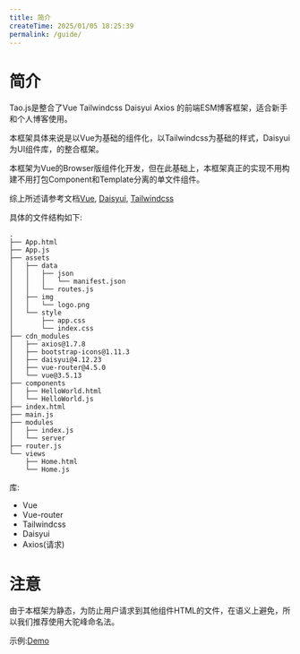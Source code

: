 ```yaml
---
title: 简介
createTime: 2025/01/05 18:25:39
permalink: /guide/
---
```


# 简介

Tao.js是整合了Vue Tailwindcss Daisyui Axios 的前端ESM博客框架，适合新手和个人博客使用。

本框架具体来说是以Vue为基础的组件化，以Tailwindcss为基础的样式，Daisyui为UI组件库，的整合框架。

本框架为Vue的Browser版组件化开发，但在此基础上，本框架真正的实现不用构建不用打包Component和Template分离的单文件组件。

综上所述请参考文档[Vue](https://cn.vuejs.org), [Daisyui](https://daisyui.com/), [Tailwindcss](https://tailwindcss.com)

具体的文件结构如下:

```
.
├── App.html
├── App.js
├── assets
│   ├── data
│   │   ├── json
│   │   │   └── manifest.json
│   │   └── routes.js
│   ├── img
│   │   └── logo.png
│   └── style
│       ├── app.css
│       └── index.css
├── cdn_modules
│   ├── axios@1.7.8
│   ├── bootstrap-icons@1.11.3
│   ├── daisyui@4.12.23
│   ├── vue-router@4.5.0
│   └── vue@3.5.13
├── components
│   ├── HelloWorld.html
│   └── HelloWorld.js
├── index.html
├── main.js
├── modules
│   ├── index.js
│   └── server
├── router.js
└── views
    ├── Home.html
    └── Home.js
```

库:
  - Vue
  - Vue-router
  - Tailwindcss
  - Daisyui
  - Axios(请求)

# 注意

由于本框架为静态，为防止用户请求到其他组件HTML的文件，在语义上避免，所以我们推荐使用大驼峰命名法。

示例:[Demo](https://tao-lake.vercel.app/)